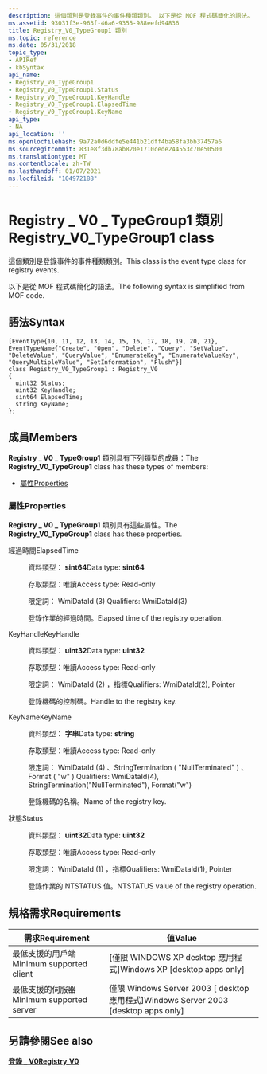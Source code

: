 ```yaml
---
description: 這個類別是登錄事件的事件種類類別。 以下是從 MOF 程式碼簡化的語法。
ms.assetid: 93031f3e-963f-46a6-9355-988eefd94836
title: Registry_V0_TypeGroup1 類別
ms.topic: reference
ms.date: 05/31/2018
topic_type:
- APIRef
- kbSyntax
api_name:
- Registry_V0_TypeGroup1
- Registry_V0_TypeGroup1.Status
- Registry_V0_TypeGroup1.KeyHandle
- Registry_V0_TypeGroup1.ElapsedTime
- Registry_V0_TypeGroup1.KeyName
api_type:
- NA
api_location: ''
ms.openlocfilehash: 9a72a0d6ddfe5e441b21dff4ba58fa3bb37457a6
ms.sourcegitcommit: 831e8f3db78ab820e1710cede244553c70e50500
ms.translationtype: MT
ms.contentlocale: zh-TW
ms.lasthandoff: 01/07/2021
ms.locfileid: "104972188"
---
```

# <a name="registry_v0_typegroup1-class"></a><span data-ttu-id="d6331-104">Registry \_ V0 \_ TypeGroup1 類別</span><span class="sxs-lookup"><span data-stu-id="d6331-104">Registry\_V0\_TypeGroup1 class</span></span>

<span data-ttu-id="d6331-105">這個類別是登錄事件的事件種類類別。</span><span class="sxs-lookup"><span data-stu-id="d6331-105">This class is the event type class for registry events.</span></span>

<span data-ttu-id="d6331-106">以下是從 MOF 程式碼簡化的語法。</span><span class="sxs-lookup"><span data-stu-id="d6331-106">The following syntax is simplified from MOF code.</span></span>

## <a name="syntax"></a><span data-ttu-id="d6331-107">語法</span><span class="sxs-lookup"><span data-stu-id="d6331-107">Syntax</span></span>

``` syntax
[EventType{10, 11, 12, 13, 14, 15, 16, 17, 18, 19, 20, 21}, EventTypeName{"Create", "Open", "Delete", "Query", "SetValue", "DeleteValue", "QueryValue", "EnumerateKey", "EnumerateValueKey", "QueryMultipleValue", "SetInformation", "Flush"}]
class Registry_V0_TypeGroup1 : Registry_V0
{
  uint32 Status;
  uint32 KeyHandle;
  sint64 ElapsedTime;
  string KeyName;
};
```

## <a name="members"></a><span data-ttu-id="d6331-108">成員</span><span class="sxs-lookup"><span data-stu-id="d6331-108">Members</span></span>

<span data-ttu-id="d6331-109">**Registry \_ V0 \_ TypeGroup1** 類別具有下列類型的成員：</span><span class="sxs-lookup"><span data-stu-id="d6331-109">The **Registry\_V0\_TypeGroup1** class has these types of members:</span></span>

-   [<span data-ttu-id="d6331-110">屬性</span><span class="sxs-lookup"><span data-stu-id="d6331-110">Properties</span></span>](#properties)

### <a name="properties"></a><span data-ttu-id="d6331-111">屬性</span><span class="sxs-lookup"><span data-stu-id="d6331-111">Properties</span></span>

<span data-ttu-id="d6331-112">**Registry \_ V0 \_ TypeGroup1** 類別具有這些屬性。</span><span class="sxs-lookup"><span data-stu-id="d6331-112">The **Registry\_V0\_TypeGroup1** class has these properties.</span></span>

<dl> <dt>

<span data-ttu-id="d6331-113">經過時間</span><span class="sxs-lookup"><span data-stu-id="d6331-113">ElapsedTime</span></span>
</dt> <dd> <dl> <dt>

<span data-ttu-id="d6331-114">資料類型： **sint64**</span><span class="sxs-lookup"><span data-stu-id="d6331-114">Data type: **sint64**</span></span>
</dt> <dt>

<span data-ttu-id="d6331-115">存取類型：唯讀</span><span class="sxs-lookup"><span data-stu-id="d6331-115">Access type: Read-only</span></span>
</dt> <dt>

<span data-ttu-id="d6331-116">限定詞： WmiDataId (3) </span><span class="sxs-lookup"><span data-stu-id="d6331-116">Qualifiers: WmiDataId(3)</span></span>
</dt> </dl>

<span data-ttu-id="d6331-117">登錄作業的經過時間。</span><span class="sxs-lookup"><span data-stu-id="d6331-117">Elapsed time of the registry operation.</span></span>

</dd> <dt>

<span data-ttu-id="d6331-118">KeyHandle</span><span class="sxs-lookup"><span data-stu-id="d6331-118">KeyHandle</span></span>
</dt> <dd> <dl> <dt>

<span data-ttu-id="d6331-119">資料類型： **uint32**</span><span class="sxs-lookup"><span data-stu-id="d6331-119">Data type: **uint32**</span></span>
</dt> <dt>

<span data-ttu-id="d6331-120">存取類型：唯讀</span><span class="sxs-lookup"><span data-stu-id="d6331-120">Access type: Read-only</span></span>
</dt> <dt>

<span data-ttu-id="d6331-121">限定詞： WmiDataId (2) ，指標</span><span class="sxs-lookup"><span data-stu-id="d6331-121">Qualifiers: WmiDataId(2), Pointer</span></span>
</dt> </dl>

<span data-ttu-id="d6331-122">登錄機碼的控制碼。</span><span class="sxs-lookup"><span data-stu-id="d6331-122">Handle to the registry key.</span></span>

</dd> <dt>

<span data-ttu-id="d6331-123">KeyName</span><span class="sxs-lookup"><span data-stu-id="d6331-123">KeyName</span></span>
</dt> <dd> <dl> <dt>

<span data-ttu-id="d6331-124">資料類型： **字串**</span><span class="sxs-lookup"><span data-stu-id="d6331-124">Data type: **string**</span></span>
</dt> <dt>

<span data-ttu-id="d6331-125">存取類型：唯讀</span><span class="sxs-lookup"><span data-stu-id="d6331-125">Access type: Read-only</span></span>
</dt> <dt>

<span data-ttu-id="d6331-126">限定詞： WmiDataId (4) 、StringTermination ( "NullTerminated" ) 、Format ( "w" ) </span><span class="sxs-lookup"><span data-stu-id="d6331-126">Qualifiers: WmiDataId(4), StringTermination("NullTerminated"), Format("w")</span></span>
</dt> </dl>

<span data-ttu-id="d6331-127">登錄機碼的名稱。</span><span class="sxs-lookup"><span data-stu-id="d6331-127">Name of the registry key.</span></span>

</dd> <dt>

<span data-ttu-id="d6331-128">狀態</span><span class="sxs-lookup"><span data-stu-id="d6331-128">Status</span></span>
</dt> <dd> <dl> <dt>

<span data-ttu-id="d6331-129">資料類型： **uint32**</span><span class="sxs-lookup"><span data-stu-id="d6331-129">Data type: **uint32**</span></span>
</dt> <dt>

<span data-ttu-id="d6331-130">存取類型：唯讀</span><span class="sxs-lookup"><span data-stu-id="d6331-130">Access type: Read-only</span></span>
</dt> <dt>

<span data-ttu-id="d6331-131">限定詞： WmiDataId (1) ，指標</span><span class="sxs-lookup"><span data-stu-id="d6331-131">Qualifiers: WmiDataId(1), Pointer</span></span>
</dt> </dl>

<span data-ttu-id="d6331-132">登錄作業的 NTSTATUS 值。</span><span class="sxs-lookup"><span data-stu-id="d6331-132">NTSTATUS value of the registry operation.</span></span>

</dd> </dl>

## <a name="requirements"></a><span data-ttu-id="d6331-133">規格需求</span><span class="sxs-lookup"><span data-stu-id="d6331-133">Requirements</span></span>



| <span data-ttu-id="d6331-134">需求</span><span class="sxs-lookup"><span data-stu-id="d6331-134">Requirement</span></span> | <span data-ttu-id="d6331-135">值</span><span class="sxs-lookup"><span data-stu-id="d6331-135">Value</span></span> |
|-------------------------------------|------------------------------------------------------|
| <span data-ttu-id="d6331-136">最低支援的用戶端</span><span class="sxs-lookup"><span data-stu-id="d6331-136">Minimum supported client</span></span><br/> | <span data-ttu-id="d6331-137">\[僅限 WINDOWS XP desktop 應用程式\]</span><span class="sxs-lookup"><span data-stu-id="d6331-137">Windows XP \[desktop apps only\]</span></span><br/>          |
| <span data-ttu-id="d6331-138">最低支援的伺服器</span><span class="sxs-lookup"><span data-stu-id="d6331-138">Minimum supported server</span></span><br/> | <span data-ttu-id="d6331-139">僅限 Windows Server 2003 \[ desktop 應用程式\]</span><span class="sxs-lookup"><span data-stu-id="d6331-139">Windows Server 2003 \[desktop apps only\]</span></span><br/> |



## <a name="see-also"></a><span data-ttu-id="d6331-140">另請參閱</span><span class="sxs-lookup"><span data-stu-id="d6331-140">See also</span></span>

<dl> <dt>

[<span data-ttu-id="d6331-141">**登錄 \_ V0**</span><span class="sxs-lookup"><span data-stu-id="d6331-141">**Registry\_V0**</span></span>](registry-v0.md)
</dt> </dl>

 

 




